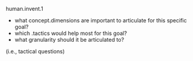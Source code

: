 human.invent.1

- what concept.dimensions are important to articulate for this specific goal?
- which <articulate>.tactics would help most for this goal?
- what granularity should it be articulated to?

(i.e., tactical questions)
